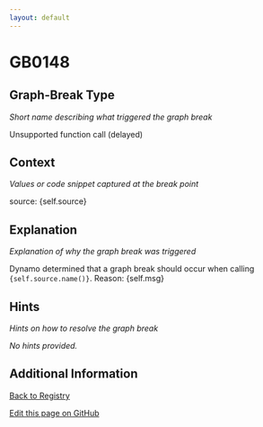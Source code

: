 ```yaml
---
layout: default
---
```

# GB0148

## Graph-Break Type
*Short name describing what triggered the graph break*

Unsupported function call (delayed)

## Context
*Values or code snippet captured at the break point*

source: {self.source}

## Explanation
*Explanation of why the graph break was triggered*

Dynamo determined that a graph break should occur when calling `{self.source.name()}`. Reason: {self.msg}

## Hints
*Hints on how to resolve the graph break*

*No hints provided.*


## Additional Information

<!-- ADDITIONAL INFORMATION START - Add custom information below this line -->

<!-- ADDITIONAL INFORMATION END -->

[Back to Registry](../index.html)

[Edit this page on GitHub](https://github.com/pytorch-labs/compile-graph-break-site/edit/main/docs/gb/gb0148.md)
